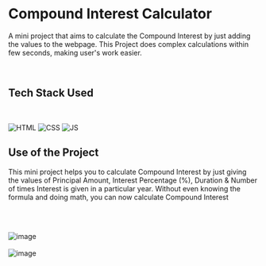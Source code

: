 <h1 id="conpound-interest-calculator">Compound Interest Calculator</h1>

<p>A mini project that aims to calculate the Compound Interest by just adding the values to the webpage. This Project does complex calculations within few seconds, making user's work easier.</p>
<br>

<h2 id="tech-stack-used">Tech Stack Used</h2>
<br>

<p><img src="https://img.shields.io/badge/html5%20-%23E34F26.svg?&style=for-the-badge&logo=html5&logoColor=white" alt="HTML">
<img src="https://img.shields.io/badge/css3%20-%231572B6.svg?&style=for-the-badge&logo=css3&logoColor=white" alt="CSS">
<img src="https://img.shields.io/badge/javascript%20-%23323330.svg?&style=for-the-badge&logo=javascript&logoColor=%23F7DF1E" alt="JS"></p>

<h2 id="use-of-the-project">Use of the Project</h2>

<p>
This mini project helps you to calculate Compound Interest by just giving the values of Principal Amount, Interest Percentage (%), Duration & Number of times Interest is given in a particular year.
Without even knowing the formula and doing math, you can now calculate Compound Interest 
</p>
<br><br>

<p>
	<img src="https://user-images.githubusercontent.com/67221487/125161239-d20bc080-e19e-11eb-9892-a6073354a29f.png" alt="image">
	<br><br>
	<img src="https://user-images.githubusercontent.com/67221487/125161252-de901900-e19e-11eb-8ed3-32032b93b56d.png" alt="image">
</p>

